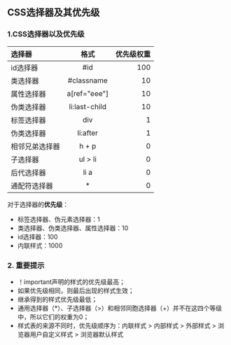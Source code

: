 ## CSS选择器及其优先级

### 1.CSS选择器以及优先级
| 选择器 | 格式 | 优先级权重 |
|:--- |:---:|---:|
| id选择器 | #id | 100 |
| 类选择器 | #classname| 10|
| 属性选择器 | a[ref="eee"] | 10 |
| 伪类选择器 | li:last-child | 10 |
| 标签选择器 | div | 1 |
| 伪类选择器 | li:after | 1 |
| 相邻兄弟选择器 | h + p | 0 |
| 子选择器 | ul > li | 0 |
| 后代选择器 | li a | 0 |
| 通配符选择器 | * | 0 |

对于选择器的**优先级**：
- 标签选择器、伪元素选择器：1
- 类选择器、伪类选择器、属性选择器：10
- id选择器：100
- 内联样式：1000

### 2. 重要提示

- ！important声明的样式的优先级最高；
- 如果优先级相同，则最后出现的样式生效；
- 继承得到的样式优先级最低；
- 通用选择器（*）、子选择器（>）和相邻同胞选择器（+）并不在这四个等级中，所以它们的权重为0；
- 样式表的来源不同时，优先级顺序为：内联样式 > 内部样式 > 外部样式 > 浏览器用户自定义样式 > 浏览器默认样式